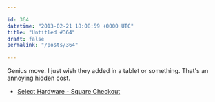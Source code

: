 ```yaml
---

id: 364
datetime: "2013-02-21 18:08:59 +0000 UTC"
title: "Untitled #364"
draft: false
permalink: "/posts/364"

---
```


Genius move. I just wish they added in a tablet or something. That's an annoying hidden cost. 

 
 * [Select Hardware - Square Checkout](https://squareup.com/register/hardware/shop)


